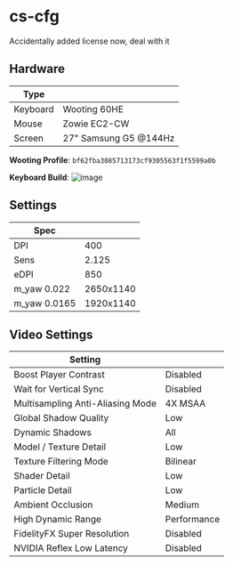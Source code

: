 # cs-cfg

Accidentally added license now, deal with it

## Hardware
| Type     |                       |
|----------|-----------------------|
| Keyboard | Wooting 60HE          |
| Mouse    | Zowie EC2-CW          |
| Screen   | 27" Samsung G5 @144Hz |

**Wooting Profile**: `bf62fba3085713173cf9305563f1f5599a0b`

**Keyboard Build**:
![image](https://github.com/user-attachments/assets/8387d510-d801-4479-ba37-fe2e9677e723)


## Settings
| Spec         |           |
|--------------|-----------|
| DPI          | 400       |
| Sens         | 2.125     |
| eDPI         | 850       |
| m_yaw 0.022  | 2650x1140 |
| m_yaw 0.0165 | 1920x1140 |

## Video Settings
| Setting                          |                 |
|----------------------------------|-----------------|
| Boost Player Contrast            | Disabled        |
| Wait for Vertical Sync           | Disabled        |
| Multisampling Anti-Aliasing Mode | 4X MSAA         |
| Global Shadow Quality            | Low             |
| Dynamic Shadows                  | All             |
| Model / Texture Detail           | Low             |
| Texture Filtering Mode           | Bilinear        |
| Shader Detail                    | Low             |
| Particle Detail                  | Low             |
| Ambient Occlusion                | Medium          |
| High Dynamic Range               | Performance     |
| FidelityFX Super Resolution      | Disabled        |
| NVIDIA Reflex Low Latency        | Disabled        |
